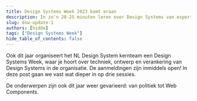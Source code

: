 ```yaml
---
title: Design Systems Week 2023 komt eraan
description: In zo'n 20-25 minuten leren over Design Systems van experts van bijvoorbeeld GOV.UK, GitHub en de Kamer van Koophandel? Net als vorig jaar organiseert het NL Design System kernteam een Design System Week.
slug: dsw-update-1
authors: [hidde]
tags: ["Design Systems Week"]
hide_table_of_contents: false
---
```


Ook dit jaar organiseert het NL Design System kernteam een Design Systems Week, waar je hoort over techniek, ontwerp en verankering van Design Systems in de organisatie. De aanmeldingen zijn inmiddels open! In deze post gaan we vast wat dieper in op drie sessies.

<!--truncate-->

De onderwerpen zijn ook dit jaar weer gevarieerd: van politiek tot Web Components.
